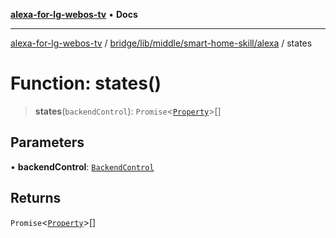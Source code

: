 [**alexa-for-lg-webos-tv**](../../../../../../README.md) • **Docs**

***

[alexa-for-lg-webos-tv](../../../../../../modules.md) / [bridge/lib/middle/smart-home-skill/alexa](../README.md) / states

# Function: states()

> **states**(`backendControl`): `Promise`\<[`Property`](../../../../../../common/smart-home-skill/response/namespaces/SHSContext/interfaces/Property.md)\>[]

## Parameters

• **backendControl**: [`BackendControl`](../../../../backend/backend-control/classes/BackendControl.md)

## Returns

`Promise`\<[`Property`](../../../../../../common/smart-home-skill/response/namespaces/SHSContext/interfaces/Property.md)\>[]
